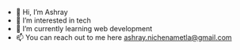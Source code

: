- 👋 Hi, I’m Ashray
- 👀 I’m interested in tech
- 🌱 I’m currently learning web development 
- 📫 You can reach out to me here ashray.nichenametla@gmail.com
